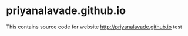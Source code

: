 # priyanalavade.github.io
This contains source code for website http://priyanalavade.github.io
test
